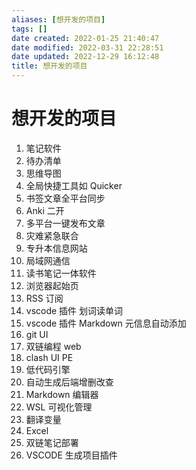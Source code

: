 ```yaml
---
aliases: [想开发的项目]
tags: []
date created: 2022-01-25 21:40:47
date modified: 2022-03-31 22:28:51
date updated: 2022-12-29 16:12:48
title: 想开发的项目
---
```


# 想开发的项目

1. 笔记软件
2. 待办清单
3. 思维导图
4. 全局快捷工具如 Quicker
5. 书签文章全平台同步
6. Anki 二开
7. 多平台一键发布文章
8. 灾难紧急联合
9. 专升本信息网站
10. 局域网通信
11. 读书笔记一体软件
12. 浏览器起始页
13. RSS 订阅
14. vscode 插件 划词读单词
15. vscode 插件 Markdown 元信息自动添加
16. git UI
17. 双链编程 web
18. clash UI PE
19. 低代码引擎
20. 自动生成后端增删改查
21. Markdown 编辑器
22. WSL 可视化管理
23. 翻译变量
24. Excel
25. 双链笔记部署
26. VSCODE 生成项目插件
